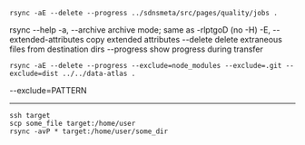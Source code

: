 ```
rsync -aE --delete --progress ../sdnsmeta/src/pages/quality/jobs .
```

rsync --help
-a, --archive archive mode; same as -rlptgoD (no -H)
-E, --extended-attributes copy extended attributes
--delete delete extraneous files from destination dirs
--progress show progress during transfer

```
rsync -aE --delete --progress --exclude=node_modules --exclude=.git --exclude=dist ../../data-atlas .
```
 --exclude=PATTERN
 
---

```
ssh target
scp some_file target:/home/user
rsync -avP * target:/home/user/some_dir
```
